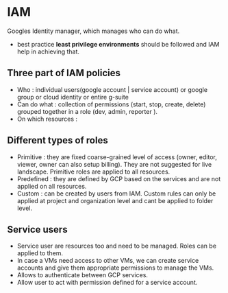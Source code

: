 # IAM

Googles Identity manager, which manages who can do what.

- best practice **least privilege environments** should be followed and IAM help in achieving that.

## Three part of IAM policies

- Who : individual users(google account | service account) or google group or cloud identity or entire g-suite
- Can do what : collection of permissions (start, stop, create, delete) grouped together in a role (dev, admin, reporter ).
- On which resources :

## Different types of roles

- Primitive : they are fixed coarse-grained level of access (owner, editor, viewer, owner can also setup billing). They are not suggested for live landscape. Primitive roles are applied to all resources.
- Predefined : they are defined by GCP based on the services and are not applied on all resources.
- Custom : can be created by users from IAM. Custom rules can only be applied at project and organization level and cant be applied to folder level.

## Service users

- Service user are resources too and need to be managed. Roles can be applied to them.
- In case a VMs need access to other VMs, we can create service accounts and give them appropriate permissions to manage the VMs.
- Allows to authenticate between GCP services.
- Allow user to act with permission defined for a service account.
